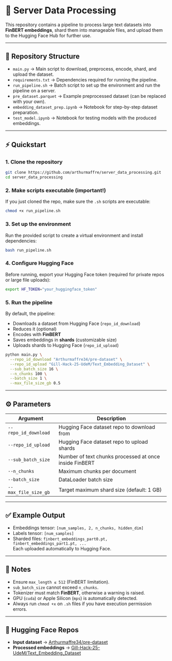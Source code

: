 # 🚀 Server Data Processing

This repository contains a pipeline to process large text datasets into **FinBERT embeddings**, shard them into manageable files, and upload them to the Hugging Face Hub for further use.

---

## 📂 Repository Structure

- `main.py` → Main script to download, preprocess, encode, shard, and upload the dataset.  
- `requirements.txt` → Dependencies required for running the pipeline.  
- `run_pipeline.sh` → Batch script to set up the environment and run the pipeline on a server.  
- `pre_dataset.parquet` → Example preprocessed dataset (can be replaced with your own).  
- `embedding_dataset_prep.ipynb` → Notebook for step-by-step dataset preparation.  
- `test_model.ipynb` → Notebook for testing models with the produced embeddings.  

---

## ⚡ Quickstart

### 1. Clone the repository
```bash
git clone https://github.com/arthurmaffre/server_data_processing.git
cd server_data_processing
```

### 2. Make scripts executable (important!)
If you just cloned the repo, make sure the `.sh` scripts are executable:
```bash
chmod +x run_pipeline.sh
```

### 3. Set up the environment
Run the provided script to create a virtual environment and install dependencies:
```bash
bash run_pipeline.sh
```

### 4. Configure Hugging Face
Before running, export your Hugging Face token (required for private repos or large file uploads):
```bash
export HF_TOKEN="your_huggingface_token"
```

### 5. Run the pipeline
By default, the pipeline:
- Downloads a dataset from Hugging Face (`repo_id_download`)
- Reduces it (optional)
- Encodes with **FinBERT**
- Saves embeddings in **shards** (customizable size)
- Uploads shards to Hugging Face (`repo_id_upload`)

```bash
python main.py \
  --repo_id_download "Arthurmaffre34/pre-dataset" \
  --repo_id_upload "Gill-Hack-25-UdeM/Text_Embedding_Dataset" \
  --sub_batch_size 16 \
  --n_chunks 100 \
  --batch_size 1 \
  --max_file_size_gb 0.5
```

---

## ⚙️ Parameters

| Argument            | Description |
|---------------------|-------------|
| `--repo_id_download` | Hugging Face dataset repo to download from |
| `--repo_id_upload`   | Hugging Face dataset repo to upload shards |
| `--sub_batch_size`   | Number of text chunks processed at once inside FinBERT |
| `--n_chunks`         | Maximum chunks per document |
| `--batch_size`       | DataLoader batch size |
| `--max_file_size_gb` | Target maximum shard size (default: 1 GB) |

---

## ✅ Example Output

- Embeddings tensor: `[num_samples, 2, n_chunks, hidden_dim]`
- Labels tensor: `[num_samples]`
- Sharded files: `finbert_embeddings_part0.pt, finbert_embeddings_part1.pt, ...`  
  Each uploaded automatically to Hugging Face.

---

## 📌 Notes

- Ensure `max_length ≤ 512` (FinBERT limitation).
- `sub_batch_size` cannot exceed `n_chunks`.
- Tokenizer must match **FinBERT**, otherwise a warning is raised.
- GPU (`cuda`) or Apple Silicon (`mps`) is automatically detected.
- Always run `chmod +x` on `.sh` files if you have execution permission errors.

---

## 🔗 Hugging Face Repos

- **Input dataset** → [Arthurmaffre34/pre-dataset](https://huggingface.co/datasets/Arthurmaffre34/pre-dataset)  
- **Processed embeddings** → [Gill-Hack-25-UdeM/Text_Embedding_Dataset](https://huggingface.co/datasets/Gill-Hack-25-UdeM/Text_Embedding_Dataset)
